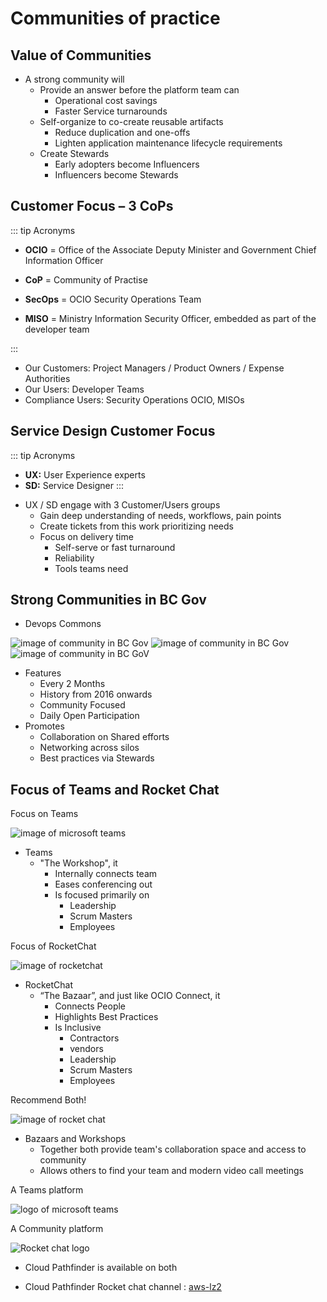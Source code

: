 # Communities of practice

## Value of Communities

* A strong community will
    * Provide an answer before the platform team can
        * Operational cost savings
        * Faster Service turnarounds
    * Self-organize to co-create reusable artifacts
        * Reduce duplication and one-offs
        * Lighten application maintenance lifecycle requirements
    * Create Stewards
        * Early adopters become Influencers
        * Influencers become Stewards

## Customer Focus – 3 CoPs

::: tip Acronyms

- **OCIO** = Office of the Associate Deputy Minister and Government Chief Information Officer

- **CoP** = Community of Practise

- **SecOps** = OCIO Security Operations Team

- **MISO** = Ministry Information Security Officer, embedded as part of the developer team

:::


* Our Customers: Project Managers / Product Owners / Expense Authorities  
* Our Users: Developer Teams
* Compliance Users: Security Operations OCIO, MISOs

## Service Design Customer Focus

::: tip Acronyms
- **UX:** User Experience experts
- **SD:** Service Designer
:::




* UX / SD engage with 3 Customer/Users groups
    * Gain deep understanding of needs, workflows, pain points
    * Create tickets from this work prioritizing needs
    * Focus on delivery time
        * Self-serve or fast turnaround
         * Reliability
        * Tools teams need

## Strong Communities in BC Gov

* Devops Commons

![image of community in BC Gov](./images/communities1.png)
![image of community in BC Gov](./images/communities3.png)
![image of community in BC GoV](./images/communities2.png)

* Features
    *  Every 2 Months
    * History from 2016 onwards
    * Community Focused
    * Daily Open Participation
* Promotes
    * Collaboration on Shared efforts
    * Networking across silos
    * Best practices via Stewards
    
## Focus of Teams and Rocket Chat
 Focus on Teams 

![image of microsoft teams](./images/teams.png)

* Teams
    * "The Workshop", it
        * Internally connects team
        * Eases conferencing out
        * Is focused primarily on 
            * Leadership
            * Scrum Masters
            * Employees

Focus of RocketChat

![image of rocketchat](./images/rocket_chat.png)

* RocketChat
    * “The Bazaar”, and just like OCIO Connect, it
        * Connects People
        * Highlights Best Practices
        * Is Inclusive 
            * Contractors
            * vendors
            * Leadership
            * Scrum Masters
            * Employees

Recommend Both!


![image of rocket chat](./images/teams_rocketchat.png)

* Bazaars and Workshops
    * Together both provide team's collaboration space and access to community
    * Allows others to find your team and modern video call meetings

A Teams platform

![logo of microsoft teams](./images/teams_logo.png)

A Community platform

![Rocket chat logo](./images/rocketchat_logo.png)




* Cloud Pathfinder is available on both 

* Cloud Pathfinder Rocket chat channel : [aws-lz2](https://chat.developer.gov.bc.ca/channel/aws-lz2)


